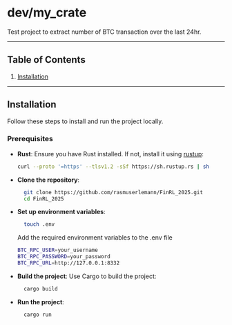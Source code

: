 # dev/my_crate

Test project to extract number of BTC transaction over the last 24hr.

---

## Table of Contents

1. [Installation](#installation)

---

## Installation

Follow these steps to install and run the project locally.

### Prerequisites

- **Rust**: Ensure you have Rust installed. If not, install it using [rustup](https://rustup.rs/):
  ```bash
  curl --proto '=https' --tlsv1.2 -sSf https://sh.rustup.rs | sh
  ```

- **Clone the repository**: 
  ```bash
    git clone https://github.com/rasmuserlemann/FinRL_2025.git
    cd FinRL_2025
    ```

- **Set up environment variables**: 
  ```bash
    touch .env
    ```
    Add the required environment variables to the .env file
    ```bash
    BTC_RPC_USER=your_username
    BTC_RPC_PASSWORD=your_password
    BTC_RPC_URL=http://127.0.0.1:8332
    ```

- **Build the project**: Use Cargo to build the project:
  ```bash
    cargo build
    ```

- **Run the project**: 
  ```bash
    cargo run
    ```